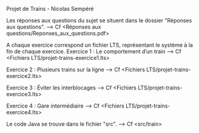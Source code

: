 Projet de Trains - Nicolas Sempéré

Les réponses aux questions du sujet se situent dans le dossier "Réponses aux questions".
--> Cf <Réponses aux questions/Reponses_aux_questions.pdf>


A chaque exercice correspond un fichier LTS, représentant le système à la fin de chaque exercice.
Exercice 1 : Le comportement d’un train 
--> Cf <Fichiers LTS/projet-trains-exercice1.lts>

Exercice 2 : Plusieurs trains sur la ligne
--> Cf <Fichiers LTS/projet-trains-exercice2.lts>

Exercice 3 : Éviter les interblocages 
--> Cf <Fichiers LTS/projet-trains-exercice3.lts>

Exercice 4 : Gare intermédiaire 
--> Cf <Fichiers LTS/projet-trains-exercice4.lts>

Le code Java se trouve dans le fichier "src".
--> Cf <src/train>
